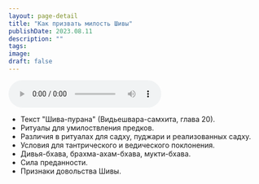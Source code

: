 ```yaml
---
layout: page-detail
title: "Как призвать милость Шивы"
publishDate: 2023.08.11
description: ""
tags:
image:
draft: false
---
```


<audio title="2023.08.11 - Как призвать милость Шивы.mp3" src="/upload/iblock/3e0/gu1k31va05mfy35blggp4twssoi9uw86.mp3" controls=""></audio>

* Текст "Шива-пурана" (Видьешвара-самхита, глава 20).
* Ритуалы для умилоствления предков.
* Различия в ритуалах для садху, пуджари и реализованных садху.
* Условия для тантрического и ведического поклонения.
* Дивья-бхава, брахма-ахам-бхава, мукти-бхава.
* Сила преданности.
* Признаки довольства Шивы.

  
